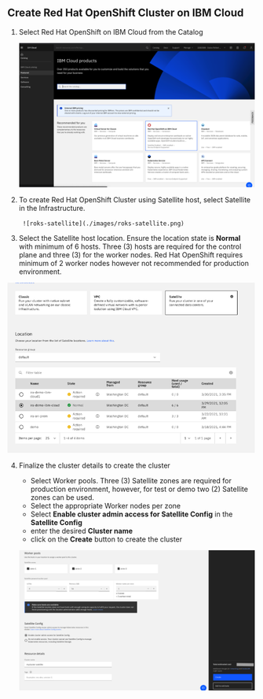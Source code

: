 ## Create Red Hat OpenShift Cluster on IBM Cloud

1. Select Red Hat OpenShift on IBM Cloud from the Catalog

    ![roks-catalog](./images/roks-catalog.png)

2. To create Red Hat OpenShift Cluster using Satellite host, select Satellite in the Infrastructure.

        ![roks-satellite](./images/roks-satellite.png)

3. Select the Satellite host location. Ensure the location state is **Normal** with minimum of 6 hosts. Three (3) hosts are required for the control plane and three (3) for the worker nodes.   Red Hat OpenShift requires minimum of 2 worker nodes however not recommended for production environment.

![roks-location](./images/roks-location.png)

4. Finalize the cluster details to create the cluster

    * Select Worker pools. Three (3) Satellite zones are required for production environment, however, for test or demo two (2) Satellite zones can be used.
    * Select the appropriate Worker nodes per zone
    * Select **Enable cluster admin access for Satellite Config** in the **Satellite Config**
    * enter the desired **Cluster name**
    * click on the **Create** button to create the cluster

    ![roks-create](./images/roks-create.png)
